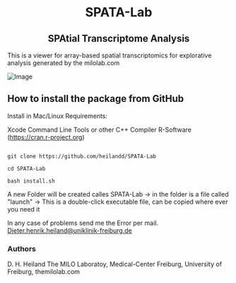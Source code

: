 <h1  Update:
<h1 The software toolist is deprecated and will no longer be updated, please use the new software: https://themilolab.github.io/SPATA/index.html


<h1 align="center">SPATA-Lab</h1>
<h2 align="center">SPAtial Transcriptome Analysis </h1>   



This is a viewer for array-based spatial transcriptomics for explorative analysis generated by the milolab.com

![Image](https://github.com/heilandd/SPATA-Lab/blob/master/SPATA.png)








## How to install the package from GitHub

Install in Mac/Linux
Requirements: 

Xcode Command Line Tools or other C++ Compiler
R-Software (https://cran.r-project.org)

```

git clone https://github.com/heilandd/SPATA-Lab

cd SPATA-Lab

bash install.sh

```
A new Folder will be created calles SPATA-Lab
-> in the folder is a file called "launch"
-> This is a double-click executable file, can be copied where ever you need it

In any case of problems send me the Error per mail.
Dieter.henrik.heiland@uniklinik-freiburg.de






### Authors

D. H. Heiland  The MILO Laboratoy, Medical-Center Freiburg, University of Freiburg, themilolab.com

